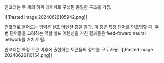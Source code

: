 
인코더는 두 개의 하위 레이어로 구성된 동일한 구조를 가짐.

![[Pasted image 20240626105942.png]]

인코더로 들어오는 입력은 셀프 어텐션 층을 통과.
	이 층은 특정 단어를 인코딩할 때, 주변 단어들을 고려하는 역할
셀프 어텐션을 거친 결과물은 feed-foward neural network를 거치게 됨.

인코더는 특정 토큰 이후에 출현하는 토큰들의 정보를 모두 사용.
![[Pasted image 20240626110154.png]]

